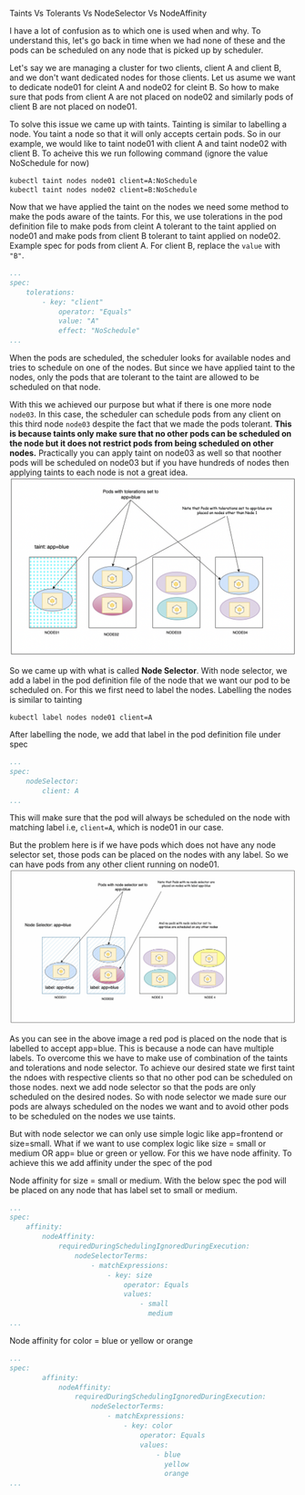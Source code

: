 Taints Vs Tolerants Vs NodeSelector Vs NodeAffinity

I have a lot of confusion as to which one is used when and why. To understand this, let's go back in time when we had none of these and the pods can be scheduled on any node that is picked up by scheduler. 

Let's say we are managing a cluster for two clients, client A and client B, and we don't want dedicated nodes for those clients. Let us asume we want to dedicate node01 for cleint A and node02 for cleint B. So how to make sure that pods from client A are not placed on node02 and similarly pods of client B are not placed on node01. 

To solve this issue we came up with taints. Tainting is similar to labelling a node. You taint a node so that it will only accepts certain pods. So in our example, we would like to taint node01 with client A and taint node02 with client B. To acheive this we run following command (ignore the value NoSchedule for now)
```
kubectl taint nodes node01 client=A:NoSchedule
kubectl taint nodes node02 client=B:NoSchedule
```

Now that we have applied the taint on the nodes we need some method to make the pods aware of the taints. For this, we use tolerations in the pod definition file to make pods from cleint A tolerant to the taint applied on node01 and make pods from client B tolerant to taint applied on node02. 
Example spec for pods from client A. For client B, replace the `value` with `"B"`.
```yaml
...
spec:
	tolerations:
		- key: "client"
			operator: "Equals"
			value: "A"
			effect: "NoSchedule"
...
```

When the pods are scheduled, the scheduler looks for available nodes and tries to schedule on one of the nodes. But since we have applied taint to the nodes, only the pods that are tolerant to the taint are allowed to be scheduled on that node. 

With this we achieved our purpose but what if there is one more node `node03`. In this case, the scheduler can schedule pods from any client on this third node `node03` despite the fact that we made the pods tolerant. **This is because taints only make sure that no other pods can be scheduled on the node but it does not restrict pods from being scheduled on other nodes.**
Practically you can apply taint on node03 as well so that noother pods will be scheduled on node03 but if you have hundreds of nodes then applying taints to each node is not a great idea. 
![d3c89f24b8528bc32c06d6d022c28d24.png](../_resources/d3c89f24b8528bc32c06d6d022c28d24.png)

So we came up with what is called **Node Selector**. With node selector, we add a label in the pod definition file of the node that we want our pod to be scheduled on. For this we first need to label the nodes. Labelling the nodes is similar to tainting
```
kubectl label nodes node01 client=A
```
After labelling the node, we add that label in the pod definition file under spec
```yaml
...
spec: 
	nodeSelector:
		client: A
...
```
This will make sure that the pod will always be scheduled on the node with matching label i.e, `client=A`, which is node01 in our case. 

But the problem here is if we have pods which does not have any node selector set, those pods can be placed on the nodes with any label. So we can have pods from any other client running on node01.
![1055f531df3170c60b9110b61e83fb9b.png](../_resources/1055f531df3170c60b9110b61e83fb9b.png)

As you can see in the above image a red pod is placed on the node that is labelled to accept app=blue. This is because a node can have multiple labels. To overcome this we have to make use of combination of the taints and tolerations and node selector. To achieve our desired state we first taint the ndoes with respective clients so that no other pod can be scheduled on those nodes. next we add node selector so that the pods are only scheduled on the desired nodes. So with node selector we made sure our pods are always scheduled on the nodes we want and to avoid other pods to be scheduled on the nodes we use taints.

But with node selector we can only use simple logic like app=frontend or size=small. What if we want to use complex logic like size = small or medium OR app= blue or green or yellow. For this we have node affinity. To achieve this we add affinity under the spec of the pod

Node affinity for size = small or medium. With the below spec the pod will be placed on any node that has label set to small or medium.
```yaml
...
spec:
	affinity:
		nodeAffinity:
			requiredDuringSchedulingIgnoredDuringExecution:
				nodeSelectorTerms:
					- matchExpressions:
						- key: size
							operator: Equals
							values:
								- small
								  medium
...
```


Node affinity for color = blue or yellow or orange
```yaml
...
spec:
		affinity:
			nodeAffinity:
				requiredDuringSchedulingIgnoredDuringExecution:
					nodeSelectorTerms:
						- matchExpressions:
							- key: color
								operator: Equals
								values:
									- blue
									  yellow
									  orange
...
```